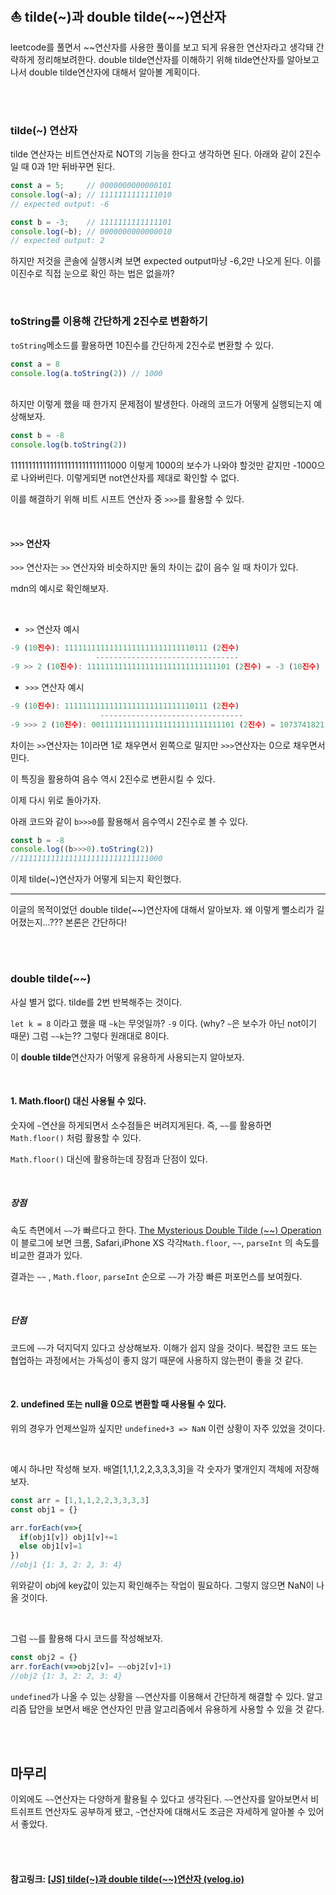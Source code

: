 ## ⛵ tilde(~)과 double tilde(~~)연산자

leetcode를 풀면서 ~~연산자를 사용한 풀이를 보고 되게 유용한 연산자라고 생각돼 간략하게 정리해보려한다. double tilde연산자를 이해하기 위해 tilde연산자를 알아보고나서 double tilde연산자에 대해서 알아볼 계획이다.

<br>

<br>

### tilde(~) 연산자

tilde 연산자는 비트연산자로 NOT의 기능을 한다고 생각하면 된다.
아래와 같이 2진수일 때 0과 1만 뒤바꾸면 된다.

```javascript
const a = 5;     // 0000000000000101
console.log(~a); // 1111111111111010
// expected output: -6

const b = -3;    // 1111111111111101
console.log(~b); // 0000000000000010
// expected output: 2
```

하지만 저것을 콘솔에 실행시켜 보면 expected output마냥 -6,2만 나오게 된다. 이를 이진수로 직접 눈으로 확인 하는 법은 없을까?

<br>

### toString를 이용해 간단하게 2진수로 변환하기

`toString`메소드를 활용하면 10진수를 간단하게 2진수로 변환할 수 있다.

```javascript
const a = 8
console.log(a.toString(2)) // 1000
```

<br>하지만 이렇게 했을 때 한가지 문제점이 발생한다. 아래의 코드가 어떻게 실행되는지 예상해보자.

```javascript
const b = -8
console.log(b.toString(2))
```

1111111111111111111111111111000 이렇게 1000의 보수가 나와야 할것만 같지만 -1000으로 나와버린다. 이렇게되면 not연산자를 제대로 확인할 수 없다.

이를 해결하기 위해 비트 시프트 연산자 중 `>>>`를 활용할 수 있다.

<br>

#### `>>>` 연산자

`>>>` 연산자는 `>>` 연산자와 비슷하지만 둘의 차이는 값이 음수 일 때 차이가 있다.

mdn의 예시로 확인해보자.

<br>

- `>>` 연산자 예시

```javascript
-9 (10진수): 11111111111111111111111111110111 (2진수)
                   --------------------------------
-9 >> 2 (10진수): 11111111111111111111111111111101 (2진수) = -3 (10진수)
```

- `>>>` 연산자 예시

```javascript
-9 (10진수): 11111111111111111111111111110111 (2진수)
                    --------------------------------
-9 >>> 2 (10진수): 00111111111111111111111111111101 (2진수) = 1073741821 (10진수)
```

차이는 `>>`연산자는 1이라면 1로 채우면서 왼쪽으로 밀지만 `>>>`연산자는 0으로 채우면서 민다.

이 특징을 활용하여 음수 역시 2진수로 변환시킬 수 있다.

이제 다시 위로 돌아가자.

아래 코드와 같이 `b>>>0`를 활용해서 음수역시 2진수로 볼 수 있다.

```javascript
const b = -8
console.log((b>>>0).toString(2)) 
//11111111111111111111111111111000
```

이제 tilde(~)연산자가 어떻게 되는지 확인했다.

------

이글의 목적이었던 double tilde(~~)연산자에 대해서 알아보자. 왜 이렇게 뻘소리가 길어졌는지...??? 본론은 간단하다!

<br>

<br>

### double tilde(~~)

사실 별거 없다. tilde를 2번 반복해주는 것이다.

`let k = 8` 이라고 했을 때 `~k`는 무엇일까? `-9` 이다. (why? `~`은 보수가 아닌 not이기 때문) 그럼 `~~k`는?? 그렇다 원래대로 8이다.

이 **double tilde**연산자가 어떻게 유용하게 사용되는지 알아보자.

<br>

#### 1. Math.floor() 대신 사용될 수 있다.

숫자에 `~`연산을 하게되면서 소수점들은 버려지게된다. 즉, `~~`를 활용하면 `Math.floor()` 처럼 활용할 수 있다.

`Math.floor()` 대신에 활용하는데 장점과 단점이 있다.

<br>

##### 장점

속도 측면에서 `~~`가 빠르다고 한다. [The Mysterious Double Tilde (~~) Operation](https://dev.to/asadm/the-mysterious-double-tilde-operation-mih) 이 블로그에 보면 크롬, Safari,iPhone XS 각각`Math.floor`, `~~`, `parseInt` 의 속도를 비교한 결과가 있다.

결과는 `~~` , `Math.floor`, `parseInt` 순으로 `~~`가 가장 빠른 퍼포먼스를 보여줬다.

<br>

##### 단점

코드에 `~~`가 덕지덕지 있다고 상상해보자. 이해가 쉽지 않을 것이다. 복잡한 코드 또는 협업하는 과정에서는 가독성이 좋지 않기 때문에 사용하지 않는편이 좋을 것 같다.

<br>

#### 2. undefined 또는 null을 0으로 변환할 때 사용될 수 있다.

위의 경우가 언제쓰일까 싶지만 `undefined+3 => NaN` 이런 상황이 자주 있었을 것이다.

<br>

예시 하나만 작성해 보자.
배열[1,1,1,2,2,3,3,3,3]을 각 숫자가 몇개인지 객체에 저장해보자.

```javascript
const arr = [1,1,1,2,2,3,3,3,3]
const obj1 = {}

arr.forEach(v=>{
  if(obj1[v]) obj1[v]+=1
  else obj1[v]=1
})
//obj1 {1: 3, 2: 2, 3: 4}
```

위와같이 obj에 key값이 있는지 확인해주는 작업이 필요하다. 그렇지 않으면 NaN이 나올 것이다.

<br>

그럼 `~~`를 활용해 다시 코드를 작성해보자.

```javascript
const obj2 = {}
arr.forEach(v=>obj2[v]= ~~obj2[v]+1)
//obj2 {1: 3, 2: 2, 3: 4}
```

`undefined`가 나올 수 있는 상황을 `~~`연산자를 이용해서 간단하게 해결할 수 있다. 알고리즘 답안을 보면서 배운 연산자인 만큼 알고리즘에서 유용하게 사용할 수 있을 것 같다.

<br>

<br>

## 마무리

이외에도 `~~`연산자는 다양하게 활용될 수 있다고 생각된다. `~~`연산자를 알아보면서 비트쉬프트 연산자도 공부하게 됐고, `~`연산자에 대해서도 조금은 자세하게 알아볼 수 있어서 좋았다.

<br>

<br>

#### 참고링크: [[JS\] tilde(~)과 double tilde(~~)연산자 (velog.io)](https://velog.io/@proshy/JS-tilde과-double-tilde연산자)

<br>